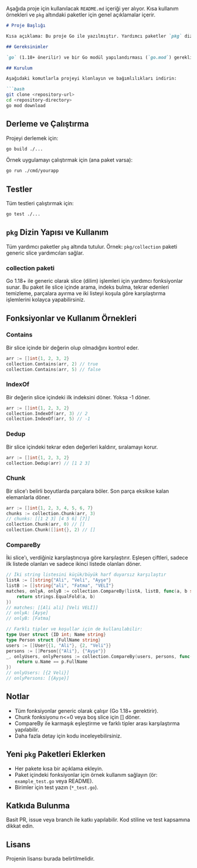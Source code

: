 Aşağıda proje için kullanılacak `README.md` içeriği yer alıyor. Kısa kullanım örnekleri ve `pkg` altındaki paketler için genel açıklamalar içerir.

```markdown
# Proje Başlığı

Kısa açıklama: Bu proje Go ile yazılmıştır. Yardımcı paketler `pkg` dizini altında toplanmıştır. Örnek olarak `pkg/collection` içinde genel amaçlı slice yardımcıları bulunur (ör: `pkg/collection/slice.go`).

## Gereksinimler

`go` (1.18+ önerilir) ve bir Go modül yapılandırması (`go.mod`) gereklidir.

## Kurulum

Aşağıdaki komutlarla projeyi klonlayın ve bağımlılıkları indirin:

```bash
git clone <repository-url>
cd <repository-directory>
go mod download
```

## Derleme ve Çalıştırma

Projeyi derlemek için:

```bash
go build ./...
```

Örnek uygulamayı çalıştırmak için (ana paket varsa):

```bash
go run ./cmd/yourapp
```

## Testler

Tüm testleri çalıştırmak için:

```bash
go test ./...
```

## `pkg` Dizin Yapısı ve Kullanım

Tüm yardımcı paketler `pkg` altında tutulur. Örnek: `pkg/collection` paketi generic slice yardımcıları sağlar.

### collection paketi

Go 1.18+ ile generic olarak slice (dilim) işlemleri için yardımcı fonksiyonlar sunar. Bu paket ile slice içinde arama, indeks bulma, tekrar edenleri temizleme, parçalara ayırma ve iki listeyi koşula göre karşılaştırma işlemlerini kolayca yapabilirsiniz.

## Fonksiyonlar ve Kullanım Örnekleri

### Contains
Bir slice içinde bir değerin olup olmadığını kontrol eder.

```go
arr := []int{1, 2, 3, 2}
collection.Contains(arr, 2) // true
collection.Contains(arr, 5) // false
```

### IndexOf
Bir değerin slice içindeki ilk indeksini döner. Yoksa -1 döner.

```go
arr := []int{1, 2, 3, 2}
collection.IndexOf(arr, 3) // 2
collection.IndexOf(arr, 5) // -1
```

### Dedup
Bir slice içindeki tekrar eden değerleri kaldırır, sıralamayı korur.

```go
arr := []int{1, 2, 3, 2}
collection.Dedup(arr) // [1 2 3]
```

### Chunk
Bir slice'ı belirli boyutlarda parçalara böler. Son parça eksikse kalan elemanlarla döner.

```go
arr := []int{1, 2, 3, 4, 5, 6, 7}
chunks := collection.Chunk(arr, 3)
// chunks: [[1 2 3] [4 5 6] [7]]
collection.Chunk(arr, 0) // []
collection.Chunk([]int{}, 2) // []
```

### CompareBy
İki slice'ı, verdiğiniz karşılaştırıcıya göre karşılaştırır. Eşleşen çiftleri, sadece ilk listede olanları ve sadece ikinci listede olanları döner.

```go
// İki string listesini küçük/büyük harf duyarsız karşılaştır
listA := []string{"Ali", "Veli", "Ayşe"}
listB := []string{"ali", "Fatma", "VELİ"}
matches, onlyA, onlyB := collection.CompareBy(listA, listB, func(a, b string) bool {
    return strings.EqualFold(a, b)
})
// matches: [[Ali ali] [Veli VELİ]]
// onlyA: [Ayşe]
// onlyB: [Fatma]

// Farklı tipler ve koşullar için de kullanılabilir:
type User struct {ID int; Name string}
type Person struct {FullName string}
users := []User{{1, "Ali"}, {2, "Veli"}}
persons := []Person{{"Ali"}, {"Ayşe"}}
_, onlyUsers, onlyPersons := collection.CompareBy(users, persons, func(u User, p Person) bool {
    return u.Name == p.FullName
})
// onlyUsers: [{2 Veli}]
// onlyPersons: [{Ayşe}]
```

## Notlar
- Tüm fonksiyonlar generic olarak çalışır (Go 1.18+ gerektirir).
- Chunk fonksiyonu n<=0 veya boş slice için [] döner.
- CompareBy ile karmaşık eşleştirme ve farklı tipler arası karşılaştırma yapılabilir.
- Daha fazla detay için kodu inceleyebilirsiniz.

## Yeni `pkg` Paketleri Eklerken

- Her pakete kısa bir açıklama ekleyin.
- Paket içindeki fonksiyonlar için örnek kullanım sağlayın (ör: `example_test.go` veya README).
- Birimler için test yazın (`*_test.go`).

## Katkıda Bulunma

Basit PR, issue veya branch ile katkı yapılabilir. Kod stiline ve test kapsamına dikkat edin.

## Lisans

Projenin lisansı burada belirtilmelidir.
```
````

